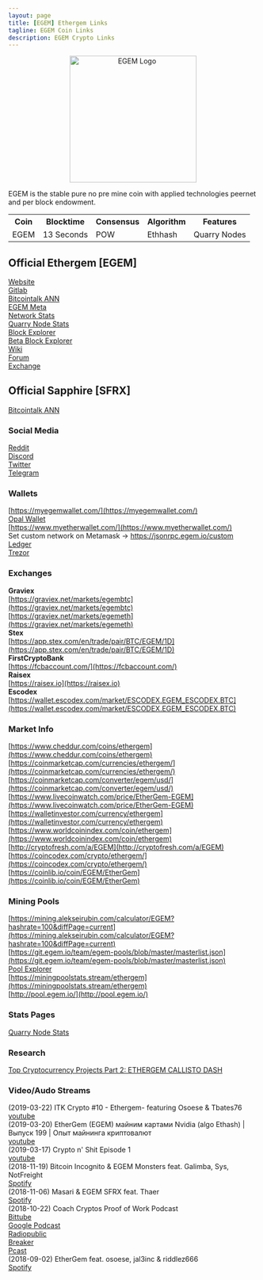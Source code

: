 ```yaml
---
layout: page
title: [EGEM] Ethergem Links
tagline: EGEM Coin Links
description: EGEM Crypto Links
---
```

<p align="center">
  <img src="https://git.egem.io/team/egem-meta/raw/master/images/egem_white.png" width="256" title="EGEM Logo">
</p>
EGEM is the stable pure no pre mine coin with applied technologies peernet and per block endowment. 
<table>
  <tr>
    <th>Coin</th>
    <th>Blocktime</th> 
    <th>Consensus</th>
    <th>Algorithm</th>
    <th>Features</th>
  </tr>
  <tr>
    <td>EGEM</td>
    <td>13 Seconds</td>
    <td>POW</td>
    <td>Ethhash</td>
	<td>Quarry Nodes</td>
  </tr>
</table>
 
## Official Ethergem [EGEM]
[Website](https://egem.io/)  
[Gitlab](https://git.egem.io/team)  
[Bitcointalk ANN](https://bitcointalk.org/index.php?topic=3167940.0)  
[EGEM Meta](https://git.egem.io/team/egem-meta)  
[Network Stats](http://network.egem.io/)  
[Quarry Node Stats](http://quarrystats.egem.io/)  
[Block Explorer](https://explorer.egem.io/)  
[Beta Block Explorer](http://beta-explorer.egem.io/)  
[Wiki](https://wiki.egem.io)  
[Forum](https://wiki.egem.io/xwiki/bin/view/Forums/)  
[Exchange](https://ex.egem.io/) 

## Official Sapphire [SFRX]  
[Bitcointalk ANN](https://bitcointalk.org/index.php?topic=5063954.0)  

### Social Media  
[Reddit](https://www.reddit.com/r/egem/)  
[Discord](https://discord.gg/39WGWRB)  
[Twitter](https://twitter.com/ETHERGEMCOIN)  
[Telegram](t.me/egemofficial)  

### Wallets
[https://myegemwallet.com/](https://myegemwallet.com/)  
[Opal Wallet](https://git.egem.io/team/Opal-Alpha-0-0-1)  
[https://www.myetherwallet.com/](https://www.myetherwallet.com/)  
Set custom network on Metamask -> https://jsonrpc.egem.io/custom  
[Ledger](https://support.ledger.com/hc/en-us/articles/360009611074-EtherGem-EGEM-)  
[Trezor](https://trezor.io/coins)  

### Exchanges
**Graviex**  
[https://graviex.net/markets/egembtc](https://graviex.net/markets/egembtc)  
[https://graviex.net/markets/egemeth](https://graviex.net/markets/egemeth)  
**Stex**  
[https://app.stex.com/en/trade/pair/BTC/EGEM/1D](https://app.stex.com/en/trade/pair/BTC/EGEM/1D)  
**FirstCryptoBank**  
[https://fcbaccount.com/](https://fcbaccount.com/)  
**Raisex**  
[https://raisex.io](https://raisex.io)  
**Escodex**  
[https://wallet.escodex.com/market/ESCODEX.EGEM_ESCODEX.BTC](https://wallet.escodex.com/market/ESCODEX.EGEM_ESCODEX.BTC)  

### Market Info
[https://www.cheddur.com/coins/ethergem](https://www.cheddur.com/coins/ethergem)  
[https://coinmarketcap.com/currencies/ethergem/](https://coinmarketcap.com/currencies/ethergem/)  
[https://coinmarketcap.com/converter/egem/usd/](https://coinmarketcap.com/converter/egem/usd/)  
[https://www.livecoinwatch.com/price/EtherGem-EGEM](https://www.livecoinwatch.com/price/EtherGem-EGEM)  
[https://walletinvestor.com/currency/ethergem](https://walletinvestor.com/currency/ethergem)  
[https://www.worldcoinindex.com/coin/ethergem](https://www.worldcoinindex.com/coin/ethergem)  
[http://cryptofresh.com/a/EGEM](http://cryptofresh.com/a/EGEM)  
[https://coincodex.com/crypto/ethergem/](https://coincodex.com/crypto/ethergem/)  
[https://coinlib.io/coin/EGEM/EtherGem](https://coinlib.io/coin/EGEM/EtherGem)  

### Mining Pools  
[https://mining.alekseirubin.com/calculator/EGEM?hashrate=100&diffPage=current](https://mining.alekseirubin.com/calculator/EGEM?hashrate=100&diffPage=current)  
[https://git.egem.io/team/egem-pools/blob/master/masterlist.json](https://git.egem.io/team/egem-pools/blob/master/masterlist.json)  
[Pool Explorer](https://poolexplorer.com/coin/4970)  
[https://miningpoolstats.stream/ethergem](https://miningpoolstats.stream/ethergem)  
[http://pool.egem.io/](http://pool.egem.io/)  

### Stats Pages  
[Quarry Node Stats](https://triforce.egem.io/egem/)  

### Research  
[Top Cryptocurrency Projects Part 2: ETHERGEM CALLISTO DASH](https://www.publish0x.com/cryptokeeper/top-cryptocurrency-projects-part-2-ethergem-callisto-dash-xmmwm)  

### Video/Audo Streams
(2019-03-22) ITK Crypto #10 - Ethergem- featuring Osoese & Tbates76  
[youtube](https://youtu.be/lymppbvjOes)  
(2019-03-20) EtherGem (EGEM) майним картами Nvidia (algo Ethash) | Выпуск 199 | Опыт майнинга криптовалют  
[youtube](https://youtu.be/ifB2XEHF8TM)  
(2019-03-17) Crypto n' Shit Episode 1  
[youtube](https://www.youtube.com/watch?v=pV1ROovsziA)  
(2018-11-19) Bitcoin Incognito & EGEM Monsters feat. Galimba, Sys, NotFreight  
[Spotify](https://open.spotify.com/episode/6BfBVLwb5KmsboCG7HVt4Y?si=zYGDR_cwQims-eQbbI4TRg)  
(2018-11-06) Masari & EGEM SFRX feat. Thaer  
[Spotify](https://open.spotify.com/episode/3ybwALVvJnMmHtp27l3cG2)  
(2018-10-22) Coach Cryptos Proof of Work Podcast  
[Bittube](https://bit.tube/play?hash=QmS1SUmuXFPNhREocoRL5o324NtpzxrNDSfM2HGwK5b7JS&channel=20427)  
[Google Podcast](https://www.google.com/podcasts?feed=aHR0cHM6Ly9hbmNob3IuZm0vcy80MzRiYmMwL3BvZGNhc3QvcnNz)  
[Radiopublic](https://radiopublic.com/proofofwork-podcast-8gvOQK)  
[Breaker](https://www.breaker.audio/proof-of-work-podcast)  
[Pcast](https://pca.st/u7Qm)  
(2018-09-02) EtherGem feat. osoese, jal3inc & riddlez666  
[Spotify](https://open.spotify.com/episode/6mc8chbmeyyPv3aAGpPoRQ)  
